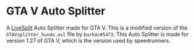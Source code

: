 # GTA V Auto Splitter

A <a href="https://livesplit.org/" target="_blank">LiveSplit</a> Auto Splitter made for GTA V. This is a modified version of the `GTAVsplitter_hundo.asl` file by `burhác#5472`. This Auto Splitter is made for version 1.27 of GTA V, which is the version used by speedrunners.
